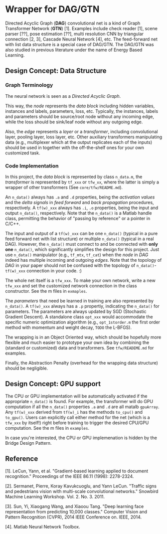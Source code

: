 # Wrapper for DAG/GTN

Directed Acyclic Graph (**DAG**) convolutional net is a kind of Graph Transformer Network (**GTN**) [1]. Examples include check reader [1], scene parser [??], pose estimation [??], multi resolution CNN by triangular connection [2, 3], Cascade Neural Network [4], etc. The feed-forward net with list data structure is a special case of DAG/GTN. The DAG/GTN was also studied in previous literature under the name of Energy Based Learning.

## Design Concept: Data Structure
### Graph Terminology
The neural network is seen as a _Directed Acyclic Graph_. 

This way, the _node_ represents the _data block_ including hidden variables, instances and labels, parameters, loss, etc. Typically, the instances, labels and parameters should be source/root node without any incoming edge, while the loss should be sink/leaf node without any outgoing edge. 

Also, the _edge_ represents a _layer_ or a _transformer_, including convolutional layer, pooling layer, loss layer, etc. Other auxiliary transformers manipulating data (e.g., multiplexer which at the output replicates each of the inputs) should be used in together with the off-the-shelf ones for your own customized task.  


### Code Implementation
In this project, the _data block_ is represented by class `n_data.m`, the _transformer_ is represented by `tf_xxx` or `tfw_xx`, where the latter is simply a wrapper of other transformers (See `core/tfw/README.md`).  

An `n_data()` always has `.a` and `.d` properties, being the _activation values_ and the _delta signals_ in _feed forward_ and _back propagation_ procedures, respectively. A `tf(w)_xxx` always has `.i`, `.o` properties, being the input and output `n_data()`, respectively. Note that the `n_data()` is a Matlab handle class, permitting the behavior of "passing by reference" or a pointer in C/C++.

The input and output of a `tf(w)_xxx` can be one `n_data()` (typical in a pure feed forward net with list structure) or multiple `n_data()` (typical in a real DAG). However, the `n_data()` must connect to and be connected with **only one** `n_data()`, which significantly simplifies the design for this project. Just use `n_data()` manipulator (e.g., `tf_mtx`, `tf_cat`) when the _node_ in _DAG_ indeed has multiple incoming and outgoing _edges_. Note that the topology of _DAG_ in your paper should not be confused with the topology of `n_data()`-`tf(w)_xxx` connection in your code. :) 

The whole net itself is a `tfw_xxx`. To make your own network, write a new `tfw_xxx` and set the customized network connection in the class constructor. See the m files in `exmaples`.

The _parameters_ that need be learned in training are also represented by `n_data()`. A `tf(w)_xxx` always has a `.p` propertiy, indicating the `n_data()` for parameters. The parameters are always updated by SGD (Stochastic Gradient Descent). A standalone class `opt_xxx` would accommodate the specific numeric optimization algorithm (e.g., `opt_1storder.m` the first order method with momentum and weight decay, `TODO` the L-BFGS). 

The wrapping is in an Object Oriented way, which should be hopefully more flexible and much easier to prototype your own idea by combining the (standard or customized) data and transformers. See `tfw/READEME.md` for examples.

Finally, the Abstraction Penalty (overhead for the wrapping data structure) should be negligible.

## Design Concept: GPU support
The CPU or GPU implementation will be automatically activated if the appropriate `n_data()` is found. For example, the transformer will do GPU computation if all the `n_data()` properties `.a` and `.d` are all matalb `gpuArray`. Any `tf(w)_xxx` derived from `tf(w)_i` has the methods `to_cpu()` and `to_gpu()`. Users can explicitly call either method for the net (which is a `tfw_xxx` by itself!) right before training to trigger the desired CPU/GPU computation. See the m files in `examples`.

In case you're interested, the CPU or GPU implemenation is hidden by the Bridge Design Pattern.

## Reference
[1]. LeCun, Yann, et al. "Gradient-based learning applied to document recognition." Proceedings of the IEEE 86.11 (1998): 2278-2324.

[2]. Sermanet, Pierre, Koray Kavukcuoglu, and Yann LeCun. "Traffic signs and pedestrians vision with multi-scale convolutional networks." Snowbird Machine Learning Workshop. Vol. 2. No. 3. 2011.

[3]. Sun, Yi, Xiaogang Wang, and Xiaoou Tang. "Deep learning face representation from predicting 10,000 classes." Computer Vision and Pattern Recognition (CVPR), 2014 IEEE Conference on. IEEE, 2014.

[4]. Matlab Neural Network Toolbox.
